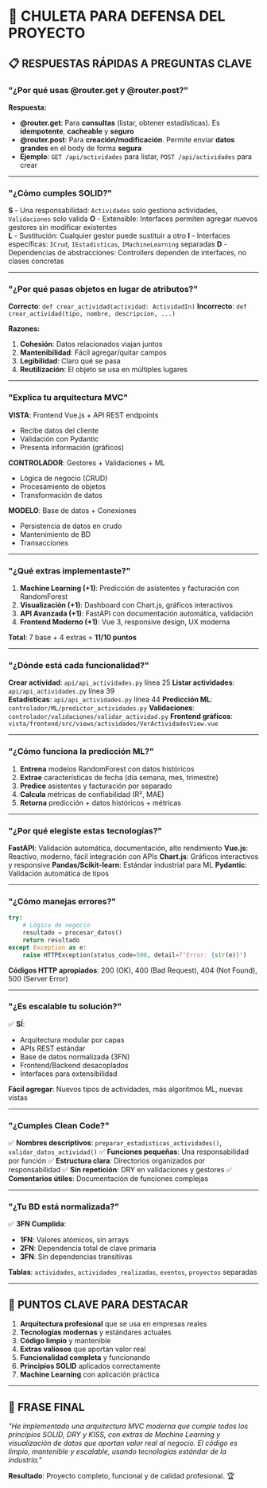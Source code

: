# 🎯 CHULETA PARA DEFENSA DEL PROYECTO

## 📋 RESPUESTAS RÁPIDAS A PREGUNTAS CLAVE

### **"¿Por qué usas @router.get y @router.post?"**

**Respuesta:**
- **@router.get**: Para **consultas** (listar, obtener estadísticas). Es **idempotente**, **cacheable** y **seguro**
- **@router.post**: Para **creación/modificación**. Permite enviar **datos grandes** en el body de forma **segura**
- **Ejemplo**: `GET /api/actividades` para listar, `POST /api/actividades` para crear

---

### **"¿Cómo cumples SOLID?"**

**S** - Una responsabilidad: `Actividades` solo gestiona actividades, `Validaciones` solo valida
**O** - Extensible: Interfaces permiten agregar nuevos gestores sin modificar existentes  
**L** - Sustitución: Cualquier gestor puede sustituir a otro
**I** - Interfaces específicas: `ICrud`, `IEstadisticas`, `IMachineLearning` separadas
**D** - Dependencias de abstracciones: Controllers dependen de interfaces, no clases concretas

---

### **"¿Por qué pasas objetos en lugar de atributos?"**

**Correcto**: `def crear_actividad(actividad: ActividadIn)`
**Incorrecto**: `def crear_actividad(tipo, nombre, descripcion, ...)`

**Razones:**
1. **Cohesión**: Datos relacionados viajan juntos
2. **Mantenibilidad**: Fácil agregar/quitar campos
3. **Legibilidad**: Claro qué se pasa
4. **Reutilización**: El objeto se usa en múltiples lugares

---

### **"Explica tu arquitectura MVC"**

**VISTA**: Frontend Vue.js + API REST endpoints
- Recibe datos del cliente
- Validación con Pydantic
- Presenta información (gráficos)

**CONTROLADOR**: Gestores + Validaciones + ML
- Lógica de negocio (CRUD)
- Procesamiento de objetos
- Transformación de datos

**MODELO**: Base de datos + Conexiones
- Persistencia de datos en crudo
- Mantenimiento de BD
- Transacciones

---

### **"¿Qué extras implementaste?"**

1. **Machine Learning (+1)**: Predicción de asistentes y facturación con RandomForest
2. **Visualización (+1)**: Dashboard con Chart.js, gráficos interactivos
3. **API Avanzada (+1)**: FastAPI con documentación automática, validación
4. **Frontend Moderno (+1)**: Vue 3, responsive design, UX moderna

**Total**: 7 base + 4 extras = **11/10 puntos**

---

### **"¿Dónde está cada funcionalidad?"**

**Crear actividad**: `api/api_actividades.py` línea 25
**Listar actividades**: `api/api_actividades.py` línea 39  
**Estadísticas**: `api/api_actividades.py` línea 44
**Predicción ML**: `controlador/ML/predictor_actividades.py`
**Validaciones**: `controlador/validaciones/validar_actividad.py`
**Frontend gráficos**: `vista/frontend/src/views/actividades/VerActividadesView.vue`

---

### **"¿Cómo funciona la predicción ML?"**

1. **Entrena** modelos RandomForest con datos históricos
2. **Extrae** características de fecha (día semana, mes, trimestre)
3. **Predice** asistentes y facturación por separado
4. **Calcula** métricas de confiabilidad (R², MAE)
5. **Retorna** predicción + datos históricos + métricas

---

### **"¿Por qué elegiste estas tecnologías?"**

**FastAPI**: Validación automática, documentación, alto rendimiento
**Vue.js**: Reactivo, moderno, fácil integración con APIs
**Chart.js**: Gráficos interactivos y responsive
**Pandas/Scikit-learn**: Estándar industrial para ML
**Pydantic**: Validación automática de tipos

---

### **"¿Cómo manejas errores?"**

```python
try:
    # Lógica de negocio
    resultado = procesar_datos()
    return resultado
except Exception as e:
    raise HTTPException(status_code=500, detail=f"Error: {str(e)}")
```

**Códigos HTTP apropiados**: 200 (OK), 400 (Bad Request), 404 (Not Found), 500 (Server Error)

---

### **"¿Es escalable tu solución?"**

✅ **SÍ**:
- Arquitectura modular por capas
- APIs REST estándar
- Base de datos normalizada (3FN)
- Frontend/Backend desacoplados
- Interfaces para extensibilidad

**Fácil agregar**: Nuevos tipos de actividades, más algoritmos ML, nuevas vistas

---

### **"¿Cumples Clean Code?"**

✅ **Nombres descriptivos**: `preparar_estadisticas_actividades()`, `validar_datos_actividad()`
✅ **Funciones pequeñas**: Una responsabilidad por función
✅ **Estructura clara**: Directorios organizados por responsabilidad
✅ **Sin repetición**: DRY en validaciones y gestores
✅ **Comentarios útiles**: Documentación de funciones complejas

---

### **"¿Tu BD está normalizada?"**

✅ **3FN Cumplida**:
- **1FN**: Valores atómicos, sin arrays
- **2FN**: Dependencia total de clave primaria
- **3FN**: Sin dependencias transitivas

**Tablas**: `actividades`, `actividades_realizadas`, `eventos`, `proyectos` separadas

---

## 🎯 PUNTOS CLAVE PARA DESTACAR

1. **Arquitectura profesional** que se usa en empresas reales
2. **Tecnologías modernas** y estándares actuales
3. **Código limpio** y mantenible
4. **Extras valiosos** que aportan valor real
5. **Funcionalidad completa** y funcionando
6. **Principios SOLID** aplicados correctamente
7. **Machine Learning** con aplicación práctica

---

## 🚀 FRASE FINAL

*"He implementado una arquitectura MVC moderna que cumple todos los principios SOLID, DRY y KISS, con extras de Machine Learning y visualización de datos que aportan valor real al negocio. El código es limpio, mantenible y escalable, usando tecnologías estándar de la industria."*

**Resultado**: Proyecto completo, funcional y de calidad profesional. 🏆
